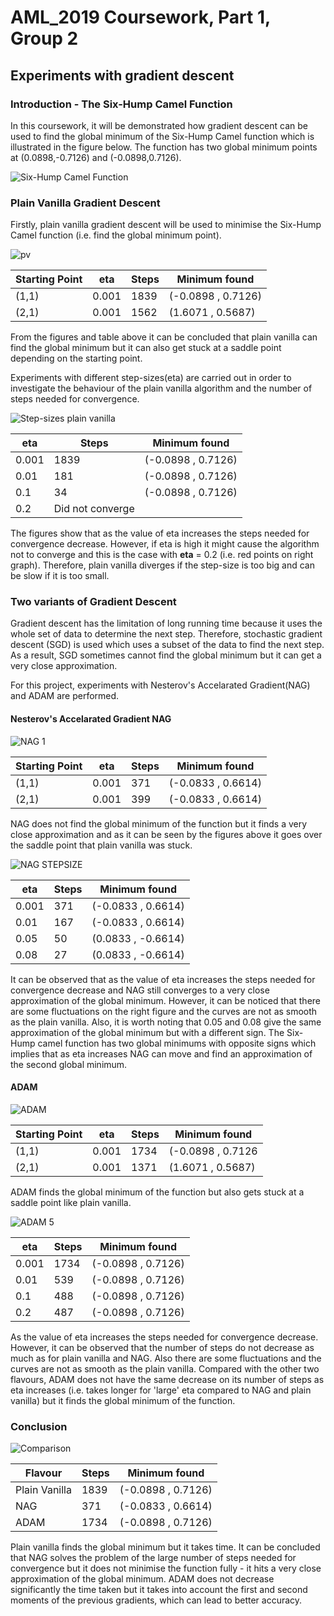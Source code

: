 # AML_2019 Coursework, Part 1, Group 2

## Experiments with gradient descent

### Introduction - The Six-Hump Camel Function

In this coursework, it will be demonstrated how gradient descent can be used to find the global minimum of the Six-Hump Camel function which is illustrated in the figure below. The function has two global minimum points at (0.0898,-0.7126) and (-0.0898,0.7126).

![Six-Hump Camel Function](https://user-images.githubusercontent.com/51288218/61081430-1f71bd80-a41f-11e9-883a-a4b582f3c638.PNG)

### Plain Vanilla Gradient Descent

Firstly, plain vanilla gradient descent will be used to minimise the Six-Hump Camel function (i.e. find the global minimum point).  

![pv](https://user-images.githubusercontent.com/51288218/61093431-691fcf80-a442-11e9-8f67-e5d6fdd710a0.png)

Starting Point|eta|Steps|Minimum found
---|---|---|---|
(1,1)|0.001|1839|(-0.0898 , 0.7126) 
(2,1)|0.001|1562|(1.6071 , 0.5687)

From the figures and table above it can be concluded that plain vanilla can find the global minimum but it can also get stuck at a saddle point depending on the starting point. 

Experiments with different step-sizes(eta) are carried out in order to investigate the behaviour of the plain vanilla algorithm and the number of steps needed for convergence.

![Step-sizes plain vanilla](https://user-images.githubusercontent.com/51288218/61087427-86966e80-a42d-11e9-8c36-337d9737994e.png)

eta|Steps|Minimum found
---|---|---|
0.001|1839|(-0.0898 , 0.7126)
0.01|181|(-0.0898 , 0.7126)
0.1|34|(-0.0898 , 0.7126)
0.2|Did not converge| 

The figures show that as the value of eta increases the steps needed for convergence decrease. However, if eta is high it might cause the algorithm not to converge and this is the case with **eta** = 0.2 (i.e. red points on right graph).
Therefore, plain vanilla diverges if the step-size is too big and can be slow if it is too small.

### Two variants of Gradient Descent

Gradient descent has the limitation of long running time because it uses the whole set of data to determine the next step. Therefore, stochastic gradient descent (SGD) is used which uses a subset of the data to find the next step. As a result, SGD sometimes cannot find the global minimum but it can get a very close approximation. 

For this project, experiments with Nesterov's Accelarated Gradient(NAG) and ADAM are performed.

#### Nesterov's Accelarated Gradient NAG

![NAG 1](https://user-images.githubusercontent.com/51288218/61094317-9a9a9a00-a446-11e9-8497-366b1cd7d4f5.png)

Starting Point|eta|Steps|Minimum found
---|---|---|---|
(1,1)|0.001|371|(-0.0833 , 0.6614) 
(2,1)|0.001|399|(-0.0833 , 0.6614)

NAG does not find the global minimum of the function but it finds a very close approximation and as it can be seen by the figures above it goes over the saddle point that plain vanilla was stuck.

![NAG STEPSIZE](https://user-images.githubusercontent.com/51288218/61094278-67580b00-a446-11e9-9241-d5621cc591bd.png)

eta|Steps|Minimum found
---|---|---|
0.001|371|(-0.0833 , 0.6614)
0.01|167|(-0.0833 , 0.6614)
0.05|50|(0.0833 , -0.6614)
0.08|27| (0.0833 , -0.6614)

It can be observed that as the value of eta increases the steps needed for convergence decrease and NAG still converges to a very close approximation of the global minimum. However, it can be noticed that there are some fluctuations on the right figure and the curves are not as smooth as the plain vanilla. Also, it is worth noting that 0.05 and 0.08 give the same approximation of the global minimum but with a different sign. The Six-Hump camel function has two global minimums with opposite signs which implies that as eta increases NAG can move and find an approximation of the second global minimum.

#### ADAM

![ADAM](https://user-images.githubusercontent.com/51288218/61094775-7dff6180-a448-11e9-8f93-978faed663b4.png)

Starting Point|eta|Steps|Minimum found
---|---|---|---|
(1,1)|0.001|1734|(-0.0898 , 0.7126 
(2,1)|0.001|1371|(1.6071 , 0.5687)

ADAM finds the global minimum of the function but also gets stuck at a saddle point like plain vanilla.

![ADAM 5](https://user-images.githubusercontent.com/51288218/61095102-ffa3bf00-a449-11e9-8ad4-2a17e65ed2f7.png)

eta|Steps|Minimum found
---|---|---|
0.001|1734|(-0.0898 , 0.7126)
0.01|539|(-0.0898 , 0.7126)
0.1|488|(-0.0898 , 0.7126)
0.2|487| (-0.0898 , 0.7126)

As the value of eta increases the steps needed for convergence decrease. However, it can be observed that the number of steps do not decrease as much as for plain vanilla and NAG. Also there are some fluctuations and the curves are not as smooth as the plain vanilla. Compared with the other two flavours, ADAM does not have the same decrease on its number of steps as eta increases (i.e. takes longer for 'large' eta compared to NAG and plain vanilla) but it finds the global minimum of the function.

### Conclusion

![Comparison](https://user-images.githubusercontent.com/51288218/61095436-6aa1c580-a44b-11e9-8608-8e665751a729.PNG)

Flavour|Steps|Minimum found
---|---|---|
Plain Vanilla|1839|(-0.0898 , 0.7126)
NAG|371|(-0.0833 , 0.6614)
ADAM|1734|(-0.0898 , 0.7126) 

Plain vanilla finds the global minimum but it takes time. It can be concluded that NAG solves the problem of the large number of steps needed for convergence but it does not minimise the function fully - it hits a very close approximation of the global minimum. ADAM does not decrease significantly the time taken but it takes into account the first and second moments of the previous gradients, which can lead to better accuracy.
